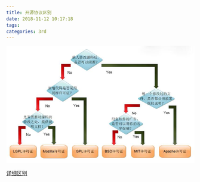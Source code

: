 ```yaml
---
title: 开源协议区别
date: 2018-11-12 10:17:18
tags:
categories: 3rd
---
```


![](开源协议区别/1.jpg)

[详细区别](http://yangl.net/2016/11/04/bsd-apache-gpl-lgpl-mit/)
